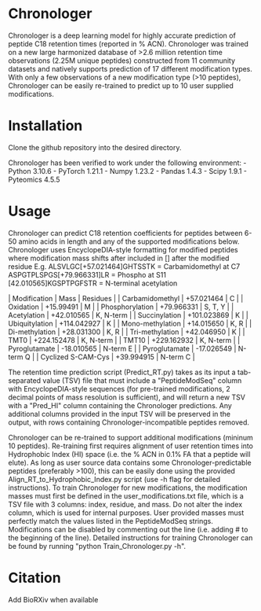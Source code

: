 # Chronologer
Chronologer is a deep learning model for highly accurate prediction of peptide C18 retention times (reported in % ACN). Chronologer was trained on a new large harmonized database of >2.6 million retention time observations (2.25M unique peptides) constructed from 11 community datasets and natively supports prediction of 17 different modification types. With only a few observations of a new modification type (>10 peptides), Chronologer can be easily re-trained to predict up to 10 user supplied modifications. 


# Installation
Clone the github repository into the desired directory. 

Chronologer has been verified to work under the following environment:
    - Python 3.10.6
    - PyTorch 1.21.1
    - Numpy 1.23.2
    - Pandas 1.4.3
    - Scipy 1.9.1
    - Pyteomics 4.5.5

# Usage
Chronologer can predict C18 retention coefficients for peptides between 6-50 amino acids in length and any of the supported modifications below. Chronologer uses EncyclopeDIA-style formatting for modified peptides where modification mass shifts after included in [] after the modified residue
    E.g.    ALSVLGC[+57.021464]GHTSSTK  = Carbamidomethyl at C7
            ASPGTPLSPGS[+79.966331]LR   = Phospho at S11
            [42.010565]KGSPTPGFSTR      = N-terminal acetylation

| Modification | Mass | Residues |
| Carbamidomethyl | +57.021464 | C |
| Oxidation | +15.99491 | M |
| Phosphorylation | +79.966331 | S, T, Y |
| Acetylation | +42.010565 | K, N-term |
| Succinylation | +101.023869 | K |
| Ubiquitylation | +114.042927 | K |
| Mono-methylation | +14.015650 | K, R |
| Di-methylation | +28.031300 | K, R |
| Tri-methylation | +42.046950 | K |
| TMT0 | +224.152478 | K, N-term |
| TMT10 | +229.162932 | K, N-term |
| Pyroglutamate | -18.010565 | N-term E |
| Pyroglutamate | -17.026549 | N-term Q |
| Cyclized S-CAM-Cys | +39.994915 | N-term C |

The retention time prediction script (Predict_RT.py) takes as its input a tab-separated value (TSV) file that must include a "PeptideModSeq" column with EncyclopeDIA-style sequences (for pre-trained modifications, 2 decimal points of mass resolution is sufficient), and will return a new TSV with a "Pred_HI" column containing the Chronologer predictions. Any additional columns provided in the input TSV will be preserved in the output, with rows containing Chronologer-incompatible peptides removed.

Chronologer can be re-trained to support additional modifications (mininum 10 peptides). Re-training first requires alignment of user retention times into Hydrophobic Index (HI) space (i.e. the % ACN in 0.1% FA that a peptide will elute). As long as user source data contains some Chronologer-predictable peptides (preferably >100), this can be easily done using the provided Align_RT_to_Hydrophobic_Index.py script (use -h flag for detailed instructions). To train Chronologer for new modifications, the modification masses must first be defined in the user_modifications.txt file, which is a TSV file with 3 columns: index, residue, and mass. Do not alter the index column, which is used for internal purposes. User provided masses must perfectly match the values listed in the PeptideModSeq strings. Modifications can be disabled by commenting out the line (i.e. adding # to the beginning of the line). Detailed instructions for training Chronologer can be found by running "python Train_Chronologer.py -h". 

# Citation
Add BioRXiv when available
